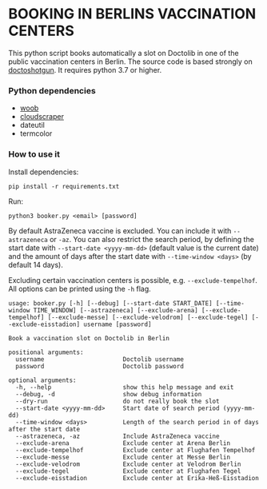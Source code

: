 # BOOKING IN BERLINS VACCINATION CENTERS
This python script books automatically a slot on Doctolib in one of the public vaccination centers in Berlin. The source code is based strongly on [doctoshotgun](https://github.com/rbignon/doctoshotgun). It requires python 3.7 or higher.


### Python dependencies

- [woob](https://woob.tech)
- [cloudscraper](https://github.com/venomous/cloudscraper)
- dateutil
- termcolor

### How to use it

Install dependencies:

```
pip install -r requirements.txt
```

Run:

```
python3 booker.py <email> [password]
```

By default AstraZeneca vaccine is excluded. You can include it with `--astrazeneca` or `-az`. You can also restrict the search period, by defining the start date with `--start-date <yyyy-mm-dd>` (default value is the current date) and the amount of days after the start date with `--time-window <days>` (by default 14 days).

Excluding certain vaccination centers is possible, e.g. `--exclude-tempelhof`. All options can be printed using the `-h` flag.

```
usage: booker.py [-h] [--debug] [--start-date START_DATE] [--time-window TIME_WINDOW] [--astrazeneca] [--exclude-arena] [--exclude-tempelhof] [--exclude-messe] [--exclude-velodrom] [--exclude-tegel] [--exclude-eisstadion] username [password]

Book a vaccination slot on Doctolib in Berlin

positional arguments:
  username                      Doctolib username
  password                      Doctolib password

optional arguments:
  -h, --help                    show this help message and exit
  --debug, -d                   show debug information
  --dry-run                     do not really book the slot
  --start-date <yyyy-mm-dd>     Start date of search period (yyyy-mm-dd)
  --time-window <days>          Length of the search period in of days after the start date
  --astrazeneca, -az            Include AstraZeneca vaccine
  --exclude-arena               Exclude center at Arena Berlin
  --exclude-tempelhof           Exclude center at Flughafen Tempelhof
  --exclude-messe               Exclude center at Messe Berlin
  --exclude-velodrom            Exclude center at Velodrom Berlin
  --exclude-tegel               Exclude center at Flughafen Tegel
  --exclude-eisstadion          Exclude center at Erika-Heß-Eisstadion
  ```